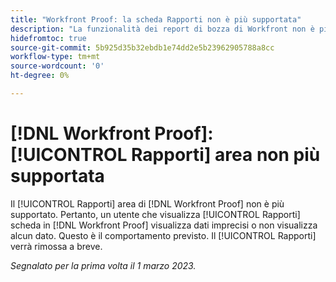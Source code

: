 ```yaml
---
title: "Workfront Proof: la scheda Rapporti non è più supportata"
description: "La funzionalità dei report di bozza di Workfront non è più supportata. Pertanto, un utente che visualizza la scheda Rapporti in Workfront Proof vede dati imprecisi o non vede alcun dato. Questo è il comportamento previsto. La scheda Rapporti verrà rimossa a breve."
hidefromtoc: true
source-git-commit: 5b925d35b32ebdb1e74dd2e5b23962905788a8cc
workflow-type: tm+mt
source-wordcount: '0'
ht-degree: 0%

---
```



# [!DNL Workfront Proof]: [!UICONTROL Rapporti] area non più supportata

Il [!UICONTROL Rapporti] area di [!DNL Workfront Proof] non è più supportato. Pertanto, un utente che visualizza [!UICONTROL Rapporti] scheda in [!DNL Workfront Proof] visualizza dati imprecisi o non visualizza alcun dato. Questo è il comportamento previsto. Il [!UICONTROL Rapporti] verrà rimossa a breve.

_Segnalato per la prima volta il 1 marzo 2023._

